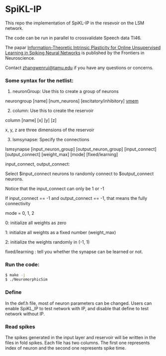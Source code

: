 # SpiKL-IP

This repo the implementation of SpiKL-IP in the resevoir on the LSM network.

The code can be run in parallel to crossvalidate Speech data TI46.

The papar <a href="https://www.frontiersin.org/articles/10.3389/fnins.2019.00031/abstract"> Information-Theoretic Intrinsic Plasticity for Online Unsupervised Learning in Spiking Neural Networks</a> is published by the Frontiers in Neuroscience.

Contact <zhangwenrui@tamu.edu> if you have any questions or concerns.

### Some syntax for the netlist:

1) neuronGroup: Use this to create a group of neurons

neurongroup [name] [num_neurons] [excitatory/inhibitory] [vmem](Optional)

2) column: Use this to create the reservoir

column [name] [x] [y] [z]

x, y, z are three dimensions of the reservoir

3) lsmsynapse: Specify the connections

lsmsynapse [input_neuron_group] [output_neuron_group] [input_connect] [output_connect] [weight_max] [mode] [fixed/learning]

input_connect, output_connect:

Select $input_connect neurons to randomly connect to $output_connect neurons.

Notice that the input_connect can only be 1 or -1

If input_connect == -1 and output_connect == -1, that means the fully connectivity

mode = 0, 1, 2

0: initialize all weights as zero

1: initialize all weights as a fixed number (weight_max)

2: initialize the weights randomly in (-1, 1)

fixed/learning : tell you whether the synapse can be learned or not.

### Run the code:
```sh
$ make -j
$ ./NeuromorphicSim
```

### Define
In the def.h file, most of neuron parameters can be changed. Users can enable SpiKL\_IP to test network with IP, and disable that define to test network without IP.

### Read spikes
The spikes generated in the input layer and reservoir will be written in the files in fold spikes. 
Each file has two columns. The first one represents index of neuron and the second one represents spike time.


